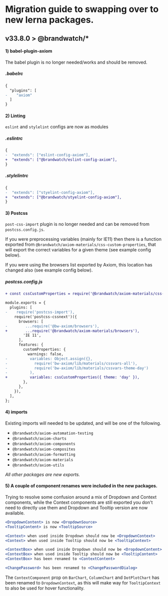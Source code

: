 # Migration guide to swapping over to new lerna packages.

## v33.8.0 > @brandwatch/*

#### 1) babel-plugin-axiom

The babel plugin is no longer needed/works and should be removed.

##### .babelrc

```diff
{
  "plugins": [
-    "axiom"
  ]
}
```

#### 2) Linting

`eslint` and `stylelint` configs are now as modules

##### .eslintrc

```diff
{
-  "extends": ["eslint-config-axiom"],
+  "extends": ["@brandwatch/eslint-config-axiom"],
}
```

##### .stylelintrc

```diff
{
-  "extends": ["styelint-config-axiom"],
+  "extends": ["@brandwatch/styelint-config-axiom"],
}
```

#### 3) Postcss

`post-css-import` plugin is no longer needed and can be removed from `postcss.config.js`.

If you were preprocessing variables (mainly for IE11) then there is a function exported from `@brandwatch/axiom-materials/css-custom-properties`, that will export the correct variables for a given theme (see example config below).

If you were using the browsers list exported by Axiom, this location has changed also (see example config below).


##### postcss.config.js

```diff
+ const cssCustomProperties = require('@brandwatch/axiom-materials/css-custom-properties');

module.exports = {
  plugins: [
-    require('postcss-import'),
    require('postcss-cssnext')({
      browsers: [
-        ...require('@bw-axiom/browsers'),
+        ...require('@brandwatch/axiom-materials/browsers'),
        'IE 11',
      ],
      features: {
        customProperties: {
          warnings: false,
-          variables: Object.assign({},
-            require('bw-axiom/lib/materials/cssvars-all'),
-            require('bw-axiom/lib/materials/cssvars-theme-day')
-          ),
+          variables: cssCustomProperties({ theme: 'day' }),
        },
      },
    }),
  ],
};
```

#### 4) imports

Existing imports will needed to be updated, and will be one of the following.

* `@brandwatch/axiom-automation-testing`
* `@brandwatch/axiom-charts`
* `@brandwatch/axiom-components`
* `@brandwatch/axiom-composites`
* `@brandwatch/axiom-formatting`
* `@brandwatch/axiom-materials`
* `@brandwatch/axiom-utils`

_All other packages are new exports._

#### 5) A couple of component renames were included in the new packages.

Trying to resolve some confusion around a mix of Dropdown and Context components, while the Context components are still exported you don't need to directly use them and Dropdown and Tooltip version are now available.

```jsx
<DropdownContent> is now <DropdownSource>
<TooltipContent> is now <TooltipSource>

<Context> when used inside Dropdown should now be <DropdownContext>
<Context> when used inside Tooltip should now be <TooltipContext>

<ContextBox> when used inside Dropdown should now be <DropdownContent>
<ContextBox> when used inside Tooltip should now be <TooltipContent>
<ContextBox> has been renamed to <ContextContent>

<ChangePassword> has been renamed to <ChangePasswordDialog>
```

The `ContextComponent` prop on `BarChart`, `ColumnChart` and `DotPlotChart` has been renamed to `DropdownContext`, as this will make way for `TooltipContext` to also be used for hover functionality.

